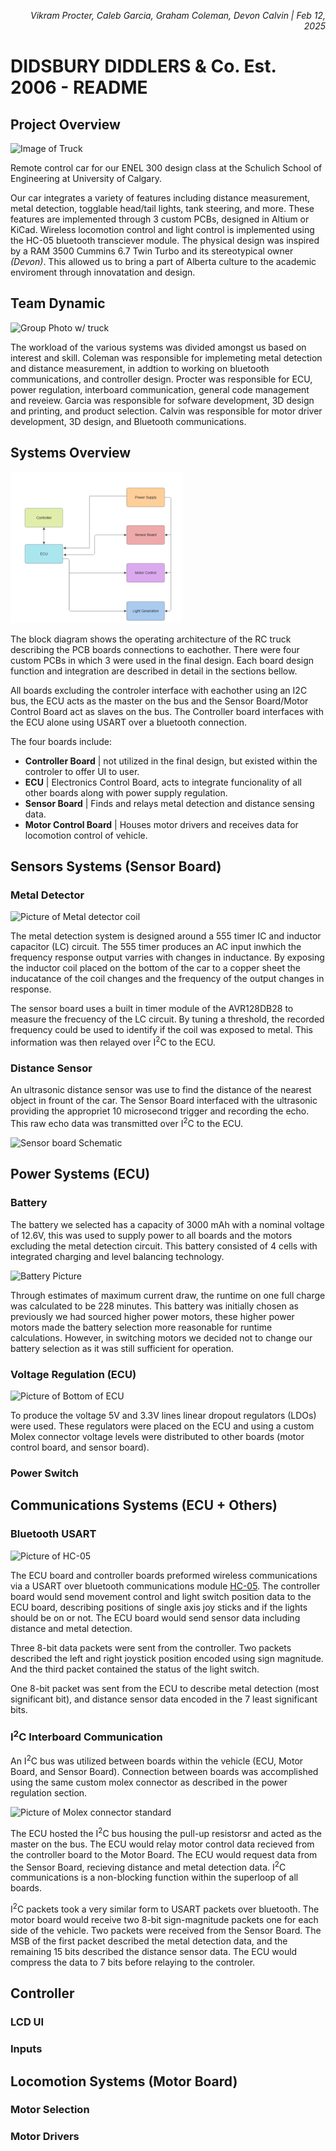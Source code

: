 *<div align="right"> Vikram Procter, Caleb Garcia, Graham Coleman, Devon Calvin | Feb 12, 2025 </div>*

# DIDSBURY DIDDLERS & Co. Est. 2006 - README

## Project Overview
![Image of Truck]()

Remote control car for our ENEL 300 design class at the Schulich School of Engineering at University of Calgary.

Our car integrates a variety of features including distance measurement, metal detection, togglable head/tail lights, tank steering, and more. These features are implemented through 3 custom PCBs, designed in Altium or KiCad. Wireless locomotion control and light control is implemented using the HC-05 bluetooth transciever module. The physical design was inspired by a RAM 3500 Cummins 6.7 Twin Turbo and its stereotypical owner *(Devon)*. This allowed us to bring a part of Alberta culture to the academic enviroment through innovatation and design.

## Team Dynamic
![Group Photo w/ truck]()

The workload of the various systems  was divided amongst us based on interest and skill. Coleman was responsible for implemeting metal detection and distance measurement, in addtion to working on bluetooth communications, and controller design. Procter was responsible for ECU, power regulation, interboard communication, general code management and reveiew. Garcia was responsible for sofware development, 3D design and printing, and product selection. Calvin was responsible for motor driver development, 3D design, and Bluetooth communications.

## Systems Overview
![SystemArchitectureBlockDiagram](./Pictures/SystemArchitectureBlockDiagram.png)

The block diagram shows the operating architecture of the RC truck describing the PCB boards connections to eachother. There were four custom PCBs in which 3 were used in the final design. Each board design function and integration are described in detail in the sections bellow. 

All boards excluding the controler interface with eachother using an I2C bus, the ECU acts as the master on the bus and the Sensor Board/Motor Control Board act as slaves on the bus. The Controller board interfaces with the ECU alone using USART over a bluetooth connection.

The four boards include: 
- **Controller Board** | not utilized in the final design, but existed within the controler to offer UI to user.
- **ECU** | Electronics Control Board, acts to integrate funcionality of all other boards along with power supply regulation.
- **Sensor Board** | Finds and relays metal detection and distance sensing data.
- **Motor Control Board** | Houses motor drivers and receives data for locomotion control of vehicle.

## Sensors Systems (Sensor Board)
### Metal Detector
![Picture of Metal detector coil]()

The metal detection system is designed around a 555 timer IC and inductor capacitor (LC) circuit. The 555 timer produces an AC input inwhich the frequency response output varries with changes in inductance. By exposing the inductor coil placed on the bottom of the car to a copper sheet the inducatance of the coil changes and the frequency of the output changes in response.

The sensor board uses a built in timer module of the AVR128DB28 to measure the frecuency of the LC circuit. By tuning a threshold, the recorded frequency could be used to identify if the coil was exposed to metal. This information was then relayed over I<sup>2</sup>C to the ECU.


### Distance Sensor
An ultrasonic distance sensor was use to find the distance of the nearest object in frount of the car. The Sensor Board interfaced with the ultrasonic providing the appropriet 10 microsecond trigger and recording the echo. This raw echo data was transmitted over I<sup>2</sup>C to the ECU.

![Sensor board Schematic]()

## Power Systems (ECU)
### Battery
The battery we selected has a capacity of 3000 mAh with a nominal voltage of 12.6V, this was used to supply power to all boards and the motors excluding the metal detection circuit. This battery consisted of 4 cells with integrated charging and level balancing technology.

![Battery Picture]()

Through estimates of maximum current draw, the runtime on one full charge was calculated to be 228 minutes. This battery was initially chosen as previously we had sourced higher power motors, these higher power motors made the battery selection more reasonable for runtime calculations. However, in switching motors we decided not to change our battery selection as it was still sufficient for operation.

### Voltage Regulation (ECU)
![Picture of Bottom of ECU]()

To produce the voltage 5V and 3.3V lines linear dropout regulators (LDOs) were used. These regulators were placed on the ECU and using a custom Molex connector voltage levels were distributed to other boards (motor control board, and sensor board).

### Power Switch


## Communications Systems (ECU + Others)
### Bluetooth USART

![Picture of HC-05]()

The ECU board and controller boards preformed wireless communications via a USART over bluetooth communications module [HC-05](https://www.electronicwings.com/sensors-modules/bluetooth-module-hc-05-). The controller board would send movement control and light switch position data to the ECU board, describing positions of single axis joy sticks and if the lights should be on or not. The ECU board would send sensor data including distance and metal detection.

Three 8-bit data packets were sent from the controller. Two packets described the left and right joystick position encoded using sign magnitude. And the third packet contained the status of the light switch. 

One 8-bit packet was sent from the ECU to describe metal detection (most significant bit), and distance sensor data encoded in the 7 least significant bits. 

### I<sup>2</sup>C Interboard Communication
An I<sup>2</sup>C bus was utilized between boards within the vehicle (ECU, Motor Board, and Sensor Board). Connection between boards was accomplished using the same custom molex connector as described in the power regulation section.

![Picture of Molex connector standard]()

The ECU hosted the I<sup>2</sup>C bus housing the pull-up resistorsr and acted as the master on the bus. The ECU would relay motor control data recieved from the controller board to the Motor Board. The ECU would request data from the Sensor Board, recieving distance and metal detection data. I<sup>2</sup>C communications is a non-blocking function within the superloop of all boards. 

I<sup>2</sup>C packets took a very similar form to USART packets over bluetooth. The motor board would receive two 8-bit sign-magnitude packets one for each side of the vehicle. Two packets were received from the Sensor Board. The MSB of the first packet described the metal detection data, and the remaining 15 bits described the distance sensor data. The ECU would compress the data to 7 bits before relaying to the controler.

## Controller
### LCD UI
### Inputs

## Locomotion Systems (Motor Board)
### Motor Selection
### Motor Drivers
